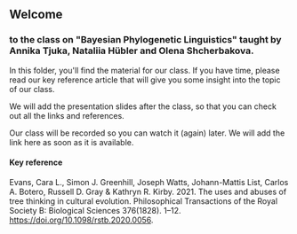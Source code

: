 ## Welcome 
### to the class on "Bayesian Phylogenetic Linguistics" taught by Annika Tjuka, Nataliia Hübler and Olena Shcherbakova.

In this folder, you'll find the material for our class. If you have time, please read our key reference article that will give you some insight into the topic of our class.

We will add the presentation slides after the class, so that you can check out all the links and references.

Our class will be recorded so you can watch it (again) later. We will add the link here as soon as it is available.

#### Key reference

Evans, Cara L., Simon J. Greenhill, Joseph Watts, Johann-Mattis List, Carlos A. Botero, Russell D. Gray & Kathryn R. Kirby. 2021. The uses and abuses of tree thinking in cultural evolution. Philosophical Transactions of the Royal Society B: Biological Sciences 376(1828). 1–12. https://doi.org/10.1098/rstb.2020.0056.
